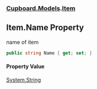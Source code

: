 ### [Cupboard.Models](Cupboard_Models.md 'Cupboard.Models').[Item](Cupboard_Models_Item.md 'Cupboard.Models.Item')
## Item.Name Property
name of item  
```csharp
public string Name { get; set; }
```
#### Property Value
[System.String](https://docs.microsoft.com/en-us/dotnet/api/System.String 'System.String')
